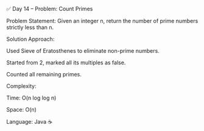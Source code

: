 ✅ Day 14 – Problem: Count Primes

Problem Statement:
Given an integer n, return the number of prime numbers strictly less than n.

Solution Approach:

Used Sieve of Eratosthenes to eliminate non-prime numbers.

Started from 2, marked all its multiples as false.

Counted all remaining primes.

Complexity:

Time: O(n log log n)

Space: O(n)

Language: Java ☕
